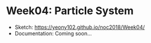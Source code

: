 # Week04: Particle System
* Sketch: https://yeony102.github.io/noc2018/Week04/
* Documentation: Coming soon...